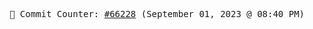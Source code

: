 <p align="center">
    <samp>
        📮 Commit Counter: <a href="https://github.com/Javascript-void0/Javascript-void0/commits/main">#66228</a> (September 01, 2023 @ 08:40 PM)
    </samp>
</p>